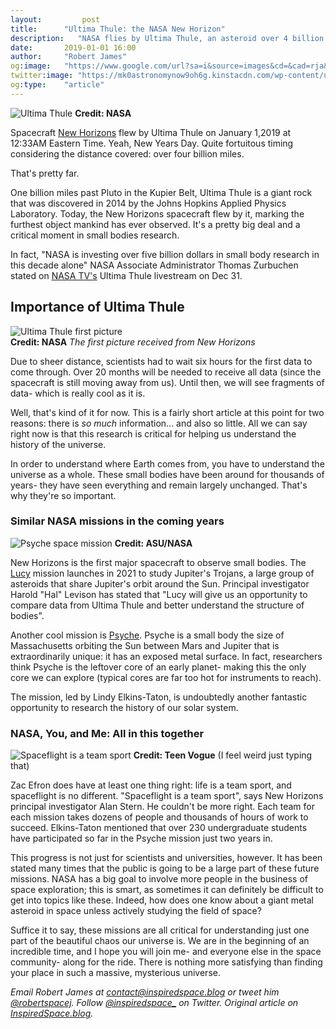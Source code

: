 ```yaml
---
layout:         post
title:      "Ultima Thule: the NASA New Horizon"
description:   "NASA flies by Ultima Thule, an asteroid over 4 billion miles from home."
date:       2019-01-01 16:00
author:     "Robert James"
og:image:   "https://www.google.com/url?sa=i&source=images&cd=&cad=rja&uact=8&ved=2ahUKEwiD3OrewsvfAhXCUt8KHasRBpUQjRx6BAgBEAU&url=https%3A%2F%2Fwww.newsledge.com%2Fnew-horizons-ultima-thule-flyby-livestream%2F&psig=AOvVaw1cVAJ66TFHeSL17rQ3wxqp&ust=1546395617614493"
twitter:image: "https://mk0astronomynow9oh6g.kinstacdn.com/wp-content/uploads/2018/12/122918_ultima4.jpg"
og:type:    "article"
---
```


![Ultima Thule](https://boygeniusreport.files.wordpress.com/2018/12/thule.png?w=782)
**Credit: NASA**

Spacecraft [New Horizons](https//www.nasa.gov/mission_pages/newhorizons/main/index.html) flew by Ultima Thule on January 1,2019 at 12:33AM Eastern Time. Yeah, New Years Day. Quite fortuitous timing considering the distance covered: over four billion miles.  
  
That's pretty far.  
  
One billion miles past Pluto in the Kupier Belt, Ultima Thule is a giant rock that was discovered in 2014 by the Johns Hopkins Applied Physics Laboratory. Today, the New Horizons spacecraft flew by it, marking the furthest object mankind has ever observed. It's a pretty big deal and a critical moment in small bodies research.  
  
In fact, "NASA is investing over five billion dollars in small body research in this decade alone" NASA Associate Administrator Thomas Zurbuchen stated on [NASA TV's](https://www.youtube.com/watch?v=21X5lGlDOfg) Ultima Thule livestream on Dec 31.  
  
## Importance of Ultima Thule
![Ultima Thule first picture](http://static.digg.com/images/ace15857c07e43e48b497773de887a2c_0c3762769d7e483eaa26bbec5352c33c_1_www_marquee_standard.jpeg)  
**Credit: NASA** *The first picture received from New Horizons*

Due to sheer distance, scientists had to wait six hours for the first data to come through. Over 20 months will be needed to receive all data (since the spacecraft is still moving away from us). Until then, we will see fragments of data- which is really cool as it is.  
  
Well, that's kind of it for now. This is a fairly short article at this point for two reasons: there is *so much* information... and also so little. All we can say right now is that this research is critical for helping us understand the history of the universe.  
  
In order to understand where Earth comes from, you have to understand the universe as a whole. These small bodies have been around for thousands of years- they have seen everything and remain largely unchanged. That's why they're so important.  
  
### Similar NASA missions in the coming years

![Psyche space mission](https://psyche.asu.edu/wp-content/uploads/2018/12/Psyche_Inspired_18-19_MMontanez_Project1_PsycheWide_181203-1024x663.png)
**Credit: ASU/NASA**

New Horizons is the first major spacecraft to observe small bodies. The [Lucy](https://www.nasa.gov/content/goddard/lucy-the-first-mission-to-jupiter-s-trojans) mission launches in 2021 to study Jupiter's Trojans, a large group of asteroids that share Jupiter's orbit around the Sun. Principal investigator Harold "Hal" Levison has stated that "Lucy will give us an opportunity to compare data from Ultima Thule and better understand the structure of bodies".  
  
Another cool mission is [Psyche](https://psyche.asu.edu/). Psyche is a small body the size of Massachusetts orbiting the Sun between Mars and Jupiter that is extraordinarily unique: it has an exposed metal surface. In fact, researchers think Psyche is the leftover core of an early planet- making this the only core we can explore (typical cores are far too hot for instruments to reach).  
  
The mission, led by Lindy Elkins-Taton, is undoubtedly another fantastic opportunity to research the history of our solar system.
  
### NASA, You, and Me: All in this together

![Spaceflight is a team sport](https://assets.teenvogue.com/photos/56a00438a86d43213b0dc4ca/master/pass/TCDHISC_EC006_H.JPG)
**Credit: Teen Vogue** (I feel weird just typing that)

Zac Efron does have at least one thing right: life is a team sport, and spaceflight is no different. "Spaceflight is a team sport", says New Horizons principal investigator Alan Stern. He couldn't be more right. Each team for each mission takes dozens of people and thousands of hours of work to succeed. Elkins-Taton mentioned that over 230 undergraduate students have participated so far in the Psyche mission just two years in.  
  
This progress is not just for scientists and universities, however. It has been stated many times that the public is going to be a large part of these future missions. NASA has a big goal to involve more people in the business of space exploration; this is smart, as sometimes it can definitely be difficult to get into topics like these. Indeed, how does one know about a giant metal asteroid in space unless actively studying the field of space?  
  
Suffice it to say, these missions are all critical for understanding just one part of the beautiful chaos our universe is. We are in the beginning of an incredible time, and I hope you will join me- and everyone else in the space community- along for the ride. There is nothing more satisfying than finding your place in such a massive, mysterious universe.

*Email Robert James at contact@inspiredspace.blog or tweet him [@robertspacej](https://twitter.com/robertspacej). Follow [@inspiredspace_](https://twitter.com/InspiredSpace_) on Twitter. Original article on [InspiredSpace.blog](https://inspiredspace.blog/).*